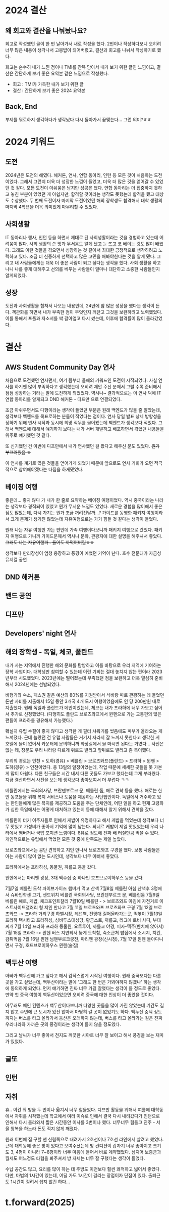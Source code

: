 # 2024 결산
## 왜 회고와 결산을 나눠놨나요?
회고로 작성했던 글이 한 번 날아가서 새로 작성을 했다.
2번이나 작성하다보니 오히려 너무 많은 내용이 생각나서 고봉밥이 되어버렸고, 결산과 회고를 나눠서 작성하기로 했다.

회고는 순수히 내가 느낀 점이나 TMI를 잔뜩 담아서 내가 보기 위한 글인 느낌이고, 결산은 간단하게 보기 좋은 요약본 같은 느낌으로 작성했다.
- 회고 : TMI가 가득한 내가 보기 위한 글
- 결산 : 간단하게 보기 좋은 2024 요약본

## Back, End
부제를 뭐로하지 생각하다가 생각났다
다시 돌아가서 끝맺는다... 그런 의미?ㅎㅎ

# 2024 키워드
## 도전
2024년은 도전의 해였다. 해커톤, 연사, 연합 동아리, 인턴 등 모든 것이 처음하는 도전이었다.
그래서 그런지 더욱 더 성장한 느낌이 들었고, 더욱 더 많은 것을 얻어갈 수 있었던 것 같다.
모든 도전이 아쉬움은 남지만 성공은 했다. 연합 동아리는 더 집중하지 못하고 놓친 부분이 있었던 게 아쉽지만, 합격할 것이라는 생각도 못했는데 합격을 했고 대상도 수상했다.
두 번째 도전이자 마지막 도전이었던 해외 장학생도 합격해서 대학 생활의 마지막 4학년을 더욱 의미있게 마무리할 수 있었다.

## 사회생활
IT 동아리나 행사, 인턴 등을 하면서 제대로 된 사회생활이라는 것을 경험하고 있는데 어려움이 많다.
사회 생활의 쓴 맛과 무서움도 알게 됐고 눈 뜨고 코 베이는 것도 많이 배웠다.
그래도 이런 것들을 겪으면서 성장하는 것 같아서 최대한 긍정적으로 생각하려고 노력하고 있다. 조금 더 신중하게 선택하고 많은 고민을 해봐야한다는 것을 알게 됐다.
그리고 내 사람들에게는 더욱 더 좋은 사람이 되고 싶다는 생각을 했다. 사회 생활을 하고 나니 나를 좋게 대해주고 선의를 베푸는 사람들이 얼마나 대단하고 소중한 사람들인지 알게되었다.

## 성장
도전과 사회생활을 합쳐서 나오는 내용인데, 24년에 참 많은 성장을 했다는 생각이 든다.
객관화를 하면서 내가 부족한 점이 무엇인지 깨닫고 그것을 보완하려고 노력했었다.
이를 통해서 포폴과 자소서를 싹 갈아엎고 다시 썼는데, 이후에 합격률이 많이 올라갔었다.


# 결산
## AWS Student Community Day 연사
처음으로 도전했던 연사면서, 여기 쯤부터 올해의 키워드인 도전이 시작되었다.
사실 연사를 하기엔 많이 부족하다고 생각했는데 오히려 제안 주신 분께서 그럴 수록 준비해서 점점 성장하는 거라는 말에 도전하게 되었었다.
역시나~ 결과적으로는 이 연사 덕에 IT 연합 동아리를 알게되고 DND 해커톤 - 디프만 으로 연결되었다.
<br />

조금 아쉬우면서도 다행이라는 생각이 들었던 부분은 원래 백엔드가 많을 줄 알았는데, 생각보다 백엔드를 목표로하는 분들이 적었다는 점이다.
연사 당일 발표 상세 방향성을 정하기 위해 연사 시작과 동시에 희망 직무를 물어봤는데 백엔드가 생각보다 적었다.
그래서 백엔드에 대해서 얘기하기 보다는 내가 서버 개발하고 배포하면서 겪었던 내용들을 위주로 얘기했던 것 같다.
<br />

또 신기했던 건 이번에 디프만에서 내가 연사했던 걸 봤다고 해주신 분도 있었다. ~~뭔가 부끄러웠음 ㅎ~~
<br />

이 연사를 계기로 많은 것들을 얻어가게 되었기 때문에 앞으로도 연사 기회가 오면 적극적으로 참여해야겠다는 다짐을 하게됐었다.

## 베이징 여행
좋은데... 좋지 않다
가 내가 한 줄로 요약하는 베이징 여행이었다.
역시 중국이라는 나라는 생각보다 경직되어 있었고 뭔가 무서운 느낌도 있었다.
새로운 경험을 많이해서 좋은 점도 많았는데, 다시 가기는 뭔가 조금 꺼려진달까...?
가이드를 동행한 패키지 여행이라서 크게 문제가 생기진 않았는데 자유여행으로는 가기 힘들 것 같다는 생각이 들었다.
<br />

원래 나는 자유 여행만 가는 편인데 가족 여행이다보니까 패키지 여행으로 갔었다.
패키지 여행으로 가니까 가이드분께서 역사나 문화, 관광지에 대한 설명을 해주셔서 좋았다. ~~그래도 나는 자유여행파.. 들어도 까먹어버림ㅎㅎ~~
<br />

생각보다 만리장성이 엄청 웅장하고 풍경이 예뻤던 기억이 난다.
호수
전문대가
자금성
뮤지컬 공연



## DND 해커톤

## 밴드 공연


## 디프만
## Developers' night 연사
## 해외 장학생 - 독일, 체코, 폴란드
내가 사는 지역에서 진행한 해외 문화를 탐방하고 이를 바탕으로 우리 지역에 기여하는 장학 사업이다.
대학생만 참여할 수 있는데 이런 기회는 절대 놓치지 않는 편이라 2023년부터 시도했었다.
2023년에는 떨어졌는데 부족했던 점을 보완하고 더욱 열심히 준비해서 2024년에는 선발되었다.
<br />

비행기와 숙소, 패스권 같은 예산의 80%를 지원받아서 식비랑 따로 관광하는 데 들었던 돈만 사비를 지출해서 15일 동안 3개국 4개 도시 여행이었음에도 인 당 200만원 내로 지출했다.
원래 독일과 폴란드가 메인이었는데, 체코는 내가 프라하에 너무 가보고 싶어서 추가로 신청했었다. (다행히도 폴란드 브로츠와프에서 뮌헨으로 가는 교통편의 많은 편들이 프라하를 경유해서 가능했다.)
<br />

확실히 유럽 수질이 좋지 않다고 생각한 게 필터 샤워기를 썼음에도 피부가 올라오는 게 느껴졌다.
근데 놀랐던 건 유럽 사람들은 거기서 자라서 잘 느끼지 못한다고 생각한 게 호텔에 물이 없어서 카운터에 문의하니까 화장실에서 물 마시면 된다는 거였다...
사진은 없는 데, 창문도 우리 나라랑 다르게 위로도 열리고 앞뒤로도 열리고 좀 특이했다.
<br />

우리의 경로는 인천 > 도하(경유) > 베를린 > 브로츠와프(폴란드) > 프라하 > 뮌헨 > 도하(경유) > 인천이었다.
총 13일의 일정이었는데, 작업 때문에 세세한 곳들을 못 가본 게 많이 아쉽다.
다른 친구들은 시간 내서 다른 곳들도 가보고 했다는데 그게 부러웠다. 지금 결산하면서 사진을 보는데 생각보다 좋아보여서 더 부럽다 ㅋㅋ
<br />

베를린에서는 국회의사당, 브란덴부르크 문, 베를린 돔, 해로 견학 등을 했다.
해로는 한인 동포들을 위해 복지 서비스나 도움을 제공하는 사단법인이다. 독일에서 거주하고 있는 한인들에게 많은 복지를 제공하고 도움을 주는 단체인데, 어떤 일을 하고 현재 고령화가 심한 독일에서는 어떻게 대처하고 있는지 등에 대해서 알기 위해서 견학을 갔다.
<br />

베를린이 터키 이주자들로 인해서 케밥이 유명하다고 해서 케밥을 먹었는데 생각보다 너무 맛있고 가성비가 좋아서 기억에 많이 남는다.
되네르 케밥이 제일 맛있었는데 우리 나라에서 햄버거나 국밥 포지션 느낌이다. 8유로 정도에 진짜 배 터질만큼 먹을 수 있다. 개인적으로는 유럽에서 먹었던 모든 것 중에 만족도는 제일 높았다.
<br />


브로츠와프에서는 공단 견학하고 지인 만나서 브로츠와프 구경을 했다. 보통 사람들은 아는 사람이 많이 없는 도시인데, 생각보다 너무 이뻐서 좋았다.

프라하에서는 프라하성, 동물원, 까를교 등을 갔다.

뮌헨에서는 마리엔 광장, 3대 맥주집 중 하나인 호프브로이하우스 등을 갔다.

7월7일 베를린 도착
파이브가이즈 햄버거 먹고 산책
7월8일 베를린
아침 산책후 3명에서 슈바인학센 고기, 샌드위치
베를린 국회의사당, 브란덴부르크 문, 베를린돔
7월9일 베를린
해로, 케밥, 체크포인트찰리
7월10일 베를린 - > 브로츠와프
아침에 자전거로 이스트사이드갤러리
형 지인 만나고
7월 11일 브로츠와프
브로츠와프 구경
7월 12일 브로츠와프 -> 프라하
거리구경 하벨시장, 레넌벽, 전망대 걸어올라가는곳, 떡볶이
7월13일 프라하
택시타고 프라하성, 성비투스대성당, 황금소로, 까를교, 리그에 로비 사디, 부대찌개
7월 14일 프라하
프라하 동물원, 요트투어, 까를교 야경, 피자-맥주(벤치에 앉아서)
7월 15일 프라하 -> 뮌헨
버스 지연되서 늦게 도착함, 숙소근처 밥집에서 소시지, 치킨, 감튀먹음
7월 16일 뮌헨
님펜부르크궁전, 마리엔 광장(신시청),
7월 17일 뮌헨
돌아다니면서 구경, 호프브로이하우스 뮌헨(술집)


## 백두산 여행
아빠가 백두산에 가고 싶다고 해서 갑작스럽게 시작된 여행이다.
원래 중국보다는 다른 곳을 가고 싶었는데, 백두산이라는 말에 '그래도 한 번은 가봐야하지 않겠나' 하는 생각에 동의하게 되었다.
먼저 얘기하면 진짜 너무 가길 잘했다는 생각이 들 정도로 좋았다.
만약 첫 중국 여행이 백두산이었으면 오히려 중국에 대한 인상이 더 좋았을 것이다.

아무래도 메인 컨텐츠가 백두산이다보니까 다양한 곳들을 많이 가진 않았는데 기간도 길지 않고 주변에 큰 도시가 있진 않아서 마땅히 갈 곳이 없었기도 하다.
백두산 중턱 정도까지는 버스를 타고 올라가서 등산은 오래하지 않는데, 버스를 타고 올라가는 길은 진짜 우리나라와 가까운 곳의 풍경이라는 생각이 들지 않을 정도였다.

그리고 날씨가 너무 좋아서 천지도 깨끗한 시야로 너무 잘 보이고 해서 풍경을 보는 재미가 있었다.

## 글또

## 인턴

## 자취
휴.. 이건 뭐 방을 두 번이나 옮겨서 너무 힘들었다.
디프만 활동을 위해서 여름에 대학동에서 자취를 시작했는데 학교에서 여러 이슈로 인해서 결국 다시 내려갔다가 인턴으로 인해서 다시 올라와서 짧은 시간동안 이사를 3번이나 했다.
너무너무 힘들고 진주 - 서울 왕복을 하느라 돈도 적지 않게 깨졌다.
<br />

원래 이번에 집 구할 땐 신림쪽으로 내려가서 2호선이나 7호선 라인에서 살려고 했었다.
근데 대학동에 좋은 방이 있다고 보여주셨는데 방 컨디션이 갑자기 너무 좋아지고 크기도 3, 4평이 아니라 7~8평이라 너무 마음에 들어서 바로 계약했었다.
심지어 보증금과 월세도 어느정도 타협을 봐주셔서 방 자체는 너무 잘 구했다는 생각이 들었다.
<br />

수납 공간도 많고, 요리를 많이 하는 데 주방도 이전보다 훨씬 쾌적하고 넓어서 좋았다.
다만, 마법의 1시간이 있는데, 어딜 가도 1시간이 걸리는 장점이자 단점이 있다.
출퇴근도 1시간이 걸려서 쉽지 않긴 하다...
<br />

# t.forward(2025)


